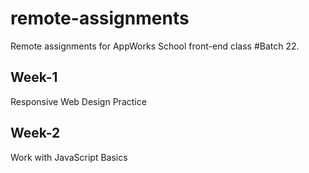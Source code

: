 # remote-assignments
Remote assignments for AppWorks School front-end class #Batch 22.

## Week-1
Responsive Web Design Practice

## Week-2
Work with JavaScript Basics